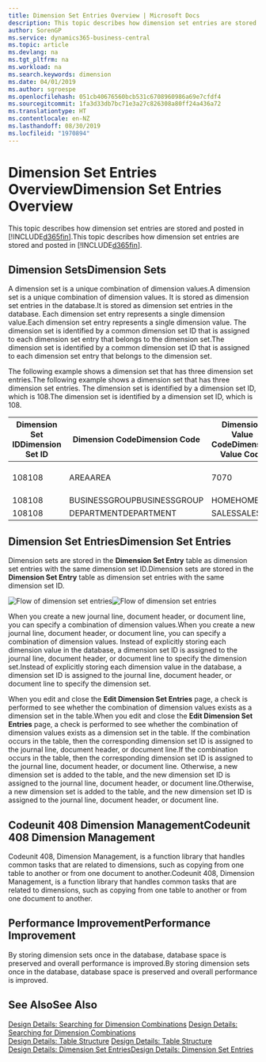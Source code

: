 ```yaml
---
title: Dimension Set Entries Overview | Microsoft Docs
description: This topic describes how dimension set entries are stored and posted in Dynamcis 365.
author: SorenGP
ms.service: dynamics365-business-central
ms.topic: article
ms.devlang: na
ms.tgt_pltfrm: na
ms.workload: na
ms.search.keywords: dimension
ms.date: 04/01/2019
ms.author: sgroespe
ms.openlocfilehash: 051cb40676560bcb531c6708960986a69e7cfdf4
ms.sourcegitcommit: 1fa3d33db7bc71e3a27c826308a80ff24a436a72
ms.translationtype: HT
ms.contentlocale: en-NZ
ms.lasthandoff: 08/30/2019
ms.locfileid: "1970894"
---
```

# <a name="dimension-set-entries-overview"></a><span data-ttu-id="95e86-103">Dimension Set Entries Overview</span><span class="sxs-lookup"><span data-stu-id="95e86-103">Dimension Set Entries Overview</span></span>
<span data-ttu-id="95e86-104">This topic describes how dimension set entries are stored and posted in [!INCLUDE[d365fin](includes/d365fin_md.md)].</span><span class="sxs-lookup"><span data-stu-id="95e86-104">This topic describes how dimension set entries are stored and posted in [!INCLUDE[d365fin](includes/d365fin_md.md)].</span></span>  

## <a name="dimension-sets"></a><span data-ttu-id="95e86-105">Dimension Sets</span><span class="sxs-lookup"><span data-stu-id="95e86-105">Dimension Sets</span></span>  
<span data-ttu-id="95e86-106">A dimension set is a unique combination of dimension values.</span><span class="sxs-lookup"><span data-stu-id="95e86-106">A dimension set is a unique combination of dimension values.</span></span> <span data-ttu-id="95e86-107">It is stored as dimension set entries in the database.</span><span class="sxs-lookup"><span data-stu-id="95e86-107">It is stored as dimension set entries in the database.</span></span> <span data-ttu-id="95e86-108">Each dimension set entry represents a single dimension value.</span><span class="sxs-lookup"><span data-stu-id="95e86-108">Each dimension set entry represents a single dimension value.</span></span> <span data-ttu-id="95e86-109">The dimension set is identified by a common dimension set ID that is assigned to each dimension set entry that belongs to the dimension set.</span><span class="sxs-lookup"><span data-stu-id="95e86-109">The dimension set is identified by a common dimension set ID that is assigned to each dimension set entry that belongs to the dimension set.</span></span>  

<span data-ttu-id="95e86-110">The following example shows a dimension set that has three dimension set entries.</span><span class="sxs-lookup"><span data-stu-id="95e86-110">The following example shows a dimension set that has three dimension set entries.</span></span> <span data-ttu-id="95e86-111">The dimension set is identified by a dimension set ID, which is 108.</span><span class="sxs-lookup"><span data-stu-id="95e86-111">The dimension set is identified by a dimension set ID, which is 108.</span></span>  

|<span data-ttu-id="95e86-112">Dimension Set ID</span><span class="sxs-lookup"><span data-stu-id="95e86-112">Dimension Set ID</span></span>|<span data-ttu-id="95e86-113">Dimension Code</span><span class="sxs-lookup"><span data-stu-id="95e86-113">Dimension Code</span></span>|<span data-ttu-id="95e86-114">Dimension Value Code</span><span class="sxs-lookup"><span data-stu-id="95e86-114">Dimension Value Code</span></span>|<span data-ttu-id="95e86-115">Dimension Value Name</span><span class="sxs-lookup"><span data-stu-id="95e86-115">Dimension Value Name</span></span>|  
|----------------------|--------------------|--------------------------|--------------------------|  
|<span data-ttu-id="95e86-116">108</span><span class="sxs-lookup"><span data-stu-id="95e86-116">108</span></span>|<span data-ttu-id="95e86-117">AREA</span><span class="sxs-lookup"><span data-stu-id="95e86-117">AREA</span></span>|<span data-ttu-id="95e86-118">70</span><span class="sxs-lookup"><span data-stu-id="95e86-118">70</span></span>|<span data-ttu-id="95e86-119">America North</span><span class="sxs-lookup"><span data-stu-id="95e86-119">America North</span></span>|  
|<span data-ttu-id="95e86-120">108</span><span class="sxs-lookup"><span data-stu-id="95e86-120">108</span></span>|<span data-ttu-id="95e86-121">BUSINESSGROUP</span><span class="sxs-lookup"><span data-stu-id="95e86-121">BUSINESSGROUP</span></span>|<span data-ttu-id="95e86-122">HOME</span><span class="sxs-lookup"><span data-stu-id="95e86-122">HOME</span></span>|<span data-ttu-id="95e86-123">Home</span><span class="sxs-lookup"><span data-stu-id="95e86-123">Home</span></span>|  
|<span data-ttu-id="95e86-124">108</span><span class="sxs-lookup"><span data-stu-id="95e86-124">108</span></span>|<span data-ttu-id="95e86-125">DEPARTMENT</span><span class="sxs-lookup"><span data-stu-id="95e86-125">DEPARTMENT</span></span>|<span data-ttu-id="95e86-126">SALES</span><span class="sxs-lookup"><span data-stu-id="95e86-126">SALES</span></span>|<span data-ttu-id="95e86-127">Sales</span><span class="sxs-lookup"><span data-stu-id="95e86-127">Sales</span></span>|  

## <a name="dimension-set-entries"></a><span data-ttu-id="95e86-128">Dimension Set Entries</span><span class="sxs-lookup"><span data-stu-id="95e86-128">Dimension Set Entries</span></span>  
<span data-ttu-id="95e86-129">Dimension sets are stored in the **Dimension Set Entry** table as dimension set entries with the same dimension set ID.</span><span class="sxs-lookup"><span data-stu-id="95e86-129">Dimension sets are stored in the **Dimension Set Entry** table as dimension set entries with the same dimension set ID.</span></span>  

<span data-ttu-id="95e86-130">![Flow of dimension set entries](media/dimensionentrynav7.png "Flow of dimension set entries")</span><span class="sxs-lookup"><span data-stu-id="95e86-130">![Flow of dimension set entries](media/dimensionentrynav7.png "Flow of dimension set entries")</span></span>  

<span data-ttu-id="95e86-131">When you create a new journal line, document header, or document line, you can specify a combination of dimension values.</span><span class="sxs-lookup"><span data-stu-id="95e86-131">When you create a new journal line, document header, or document line, you can specify a combination of dimension values.</span></span> <span data-ttu-id="95e86-132">Instead of explicitly storing each dimension value in the database, a dimension set ID is assigned to the journal line, document header, or document line to specify the dimension set.</span><span class="sxs-lookup"><span data-stu-id="95e86-132">Instead of explicitly storing each dimension value in the database, a dimension set ID is assigned to the journal line, document header, or document line to specify the dimension set.</span></span>  

<span data-ttu-id="95e86-133">When you edit and close the **Edit Dimension Set Entries** page, a check is performed to see whether the combination of dimension values exists as a dimension set in the table.</span><span class="sxs-lookup"><span data-stu-id="95e86-133">When you edit and close the **Edit Dimension Set Entries** page, a check is performed to see whether the combination of dimension values exists as a dimension set in the table.</span></span> <span data-ttu-id="95e86-134">If the combination occurs in the table, then the corresponding dimension set ID is assigned to the journal line, document header, or document line.</span><span class="sxs-lookup"><span data-stu-id="95e86-134">If the combination occurs in the table, then the corresponding dimension set ID is assigned to the journal line, document header, or document line.</span></span> <span data-ttu-id="95e86-135">Otherwise, a new dimension set is added to the table, and the new dimension set ID is assigned to the journal line, document header, or document line.</span><span class="sxs-lookup"><span data-stu-id="95e86-135">Otherwise, a new dimension set is added to the table, and the new dimension set ID is assigned to the journal line, document header, or document line.</span></span>

## <a name="codeunit-408-dimension-management"></a><span data-ttu-id="95e86-136">Codeunit 408 Dimension Management</span><span class="sxs-lookup"><span data-stu-id="95e86-136">Codeunit 408 Dimension Management</span></span>
<span data-ttu-id="95e86-137">Codeunit 408, Dimension Management, is a function library that handles common tasks that are related to dimensions, such as copying from one table to another or from one document to another.</span><span class="sxs-lookup"><span data-stu-id="95e86-137">Codeunit 408, Dimension Management, is a function library that handles common tasks that are related to dimensions, such as copying from one table to another or from one document to another.</span></span>

## <a name="performance-improvement"></a><span data-ttu-id="95e86-138">Performance Improvement</span><span class="sxs-lookup"><span data-stu-id="95e86-138">Performance Improvement</span></span>  
<span data-ttu-id="95e86-139">By storing dimension sets once in the database, database space is preserved and overall performance is improved.</span><span class="sxs-lookup"><span data-stu-id="95e86-139">By storing dimension sets once in the database, database space is preserved and overall performance is improved.</span></span>  

## <a name="see-also"></a><span data-ttu-id="95e86-140">See Also</span><span class="sxs-lookup"><span data-stu-id="95e86-140">See Also</span></span>  
<span data-ttu-id="95e86-141">[Design Details: Searching for Dimension Combinations](design-details-searching-for-dimension-combinations.md) </span><span class="sxs-lookup"><span data-stu-id="95e86-141">[Design Details: Searching for Dimension Combinations](design-details-searching-for-dimension-combinations.md) </span></span>  
<span data-ttu-id="95e86-142">[Design Details: Table Structure](design-details-table-structure.md) </span><span class="sxs-lookup"><span data-stu-id="95e86-142">[Design Details: Table Structure](design-details-table-structure.md) </span></span>  
[<span data-ttu-id="95e86-143">Design Details: Dimension Set Entries</span><span class="sxs-lookup"><span data-stu-id="95e86-143">Design Details: Dimension Set Entries</span></span>](design-details-dimension-set-entries.md)   
